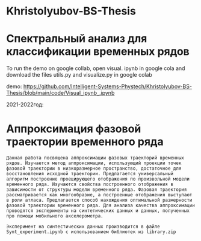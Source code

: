 # Khristolyubov-BS-Thesis

# Спектральный анализ для классификации временных рядов

To run the demo on google collab, open visual. ipynb in google cola and download the files utils.py and visualize.py in google colab

demo: https://github.com/Intelligent-Systems-Phystech/Khristolyubov-BS-Thesis/blob/main/code/Visual_ipynb_.ipynb


2021-2022год:

# Аппроксимация фазовой траектории временного ряда

    Данная работа посвящена аппроксимации фазовых траекторий временных рядов. Изучается метод аппроксимации, использующий проекции точек фазовой траектории в низкоразмерное пространство, достаточное для восстановления исходной траектории. Предлагается универсальный алгоритм построение проецирующего отображения по произвольной модели временного ряда. Изучаются свойства построенного отображения в зависимости от структуры модели временного ряда. Фазовая траектория рассматривается как многообразие, а построенные отображения выступают в роли атласа. Предлагается способ нахождения оптимальной размерности фазовой траектории временного ряда. Для анализа качества аппроксимации проводятся эксперименты на синтетических данных и данных, полученных про помощи мобильного акселерометра.
    
    Эксперимент на синтестических данных производится в файле Synt_experiment.ipynb c использованием библиотек из library.zip
